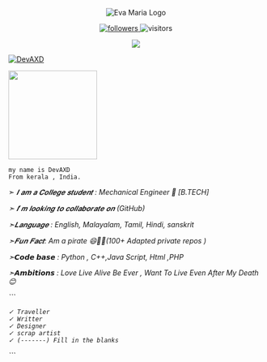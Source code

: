 


<p align="center">
  <img src="https://telegra.ph/file/45cfad04895dd79d35acc.jpg" alt="Eva Maria Logo">
</p>


<p align="center">
<a href="https://github.com/DevAXD/DevAXD/stargazers">
<img src="https://img.shields.io/github/stars/DevAXD/DevAXD" alt="followers">
</a>
<img src="https://visitor-badge.laobi.icu/badge?page_id=DevAXD.DevAXD" alt="visitors" />
</a>
</P>

<p align="center">
<a href="https://t.me/slogan_98">
<img src='https://img.shields.io/badge/Subscribe-Active-blue?style=for-the-badge&logo=telegram'>
</a>
</p>

<p align="left"> <a href="https://github.com/ryo-ma/github-profile-trophy"><img src="https://github-profile-trophy.vercel.app/?username=DevAXD" alt="DevAXD" /></a> </p>

<a href="https://github.com/DevAXD">
    <p align="left">
        <img height="175px" src="https://github-readme-stats.vercel.app/api?username=DevAXD&count_private=False&show_icons=true&title_color=30F229&icon_color=F2F407&text_color=F9F9F9&bg_color=1F222E&hide_border=true" /> 
    </p>
</a> 





```
my name is DevAXD
From kerala , India.

```




➣ <i>𝑰 𝒂𝒎 𝒂 𝑪𝒐𝒍𝒍𝒆𝒈𝒆 𝒔𝒕𝒖𝒅𝒆𝒏𝒕 :<i> Mechanical Engineer 🙁 [B.TECH] </i> 

➣  <i> 𝑰’𝒎 𝒍𝒐𝒐𝒌𝒊𝒏𝒈 𝒕𝒐 𝒄𝒐𝒍𝒍𝒂𝒃𝒐𝒓𝒂𝒕𝒆 𝒐𝒏 (GitHub)</i> 

➣<i>𝑳𝒂𝒏𝒈𝒖𝒂𝒈𝒆 :  English, Malayalam, Tamil, Hindi, sanskrit</i>

➣<i>𝑭𝒖𝒏 𝑭𝒂𝒄𝒕: Am a pirate 😄🤩🤩(100+ Adapted private repos )</i>

➣<i>𝘾𝙤𝙙𝙚 𝙗𝙖𝙨𝙚 : Python , C++,Java Script, Html ,PHP</i>

➣<i>𝘼𝙢𝙗𝙞𝙩𝙞𝙤𝙣𝙨 : Love Live Alive Be Ever , Want To Live Even After My Death 😊 </i>
 



<a>
 ```
  
    ✓ Traveller
    ✓ Writter 
    ✓ Designer
    ✓ scrap artist
    ✓ (-------) Fill in the blanks   
</a>
```
  


